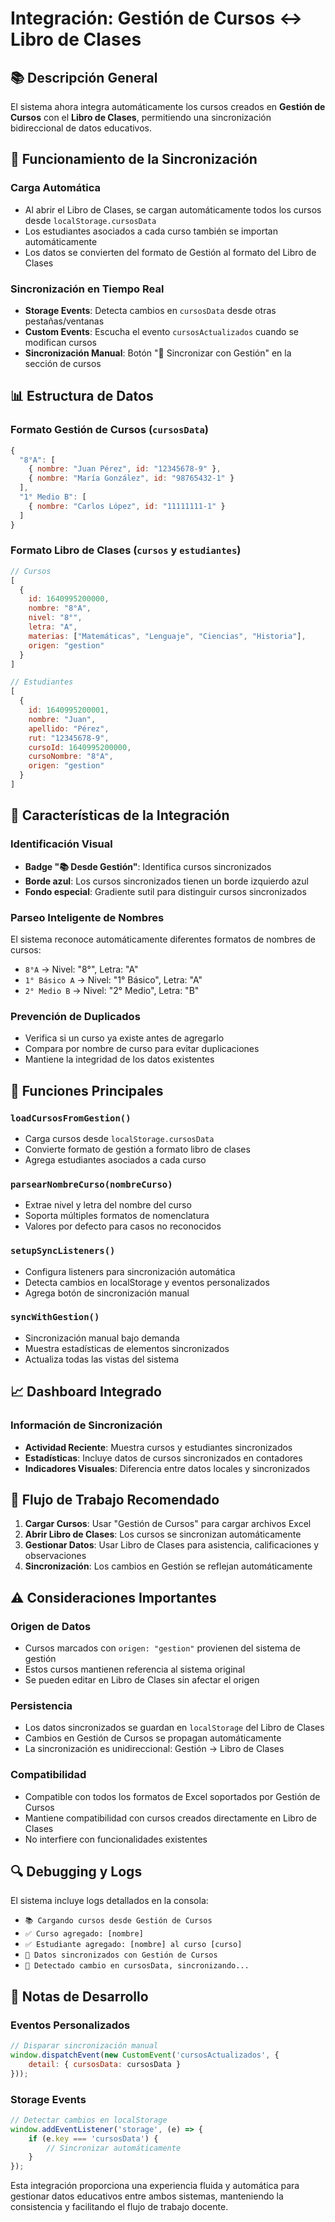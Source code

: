# Integración: Gestión de Cursos ↔ Libro de Clases

## 📚 Descripción General

El sistema ahora integra automáticamente los cursos creados en **Gestión de Cursos** con el **Libro de Clases**, permitiendo una sincronización bidireccional de datos educativos.

## 🔄 Funcionamiento de la Sincronización

### Carga Automática
- Al abrir el Libro de Clases, se cargan automáticamente todos los cursos desde `localStorage.cursosData`
- Los estudiantes asociados a cada curso también se importan automáticamente
- Los datos se convierten del formato de Gestión al formato del Libro de Clases

### Sincronización en Tiempo Real
- **Storage Events**: Detecta cambios en `cursosData` desde otras pestañas/ventanas
- **Custom Events**: Escucha el evento `cursosActualizados` cuando se modifican cursos
- **Sincronización Manual**: Botón "🔄 Sincronizar con Gestión" en la sección de cursos

## 📊 Estructura de Datos

### Formato Gestión de Cursos (`cursosData`)
```javascript
{
  "8°A": [
    { nombre: "Juan Pérez", id: "12345678-9" },
    { nombre: "María González", id: "98765432-1" }
  ],
  "1° Medio B": [
    { nombre: "Carlos López", id: "11111111-1" }
  ]
}
```

### Formato Libro de Clases (`cursos` y `estudiantes`)
```javascript
// Cursos
[
  {
    id: 1640995200000,
    nombre: "8°A",
    nivel: "8°",
    letra: "A",
    materias: ["Matemáticas", "Lenguaje", "Ciencias", "Historia"],
    origen: "gestion"
  }
]

// Estudiantes
[
  {
    id: 1640995200001,
    nombre: "Juan",
    apellido: "Pérez",
    rut: "12345678-9",
    cursoId: 1640995200000,
    cursoNombre: "8°A",
    origen: "gestion"
  }
]
```

## 🎯 Características de la Integración

### Identificación Visual
- **Badge "📚 Desde Gestión"**: Identifica cursos sincronizados
- **Borde azul**: Los cursos sincronizados tienen un borde izquierdo azul
- **Fondo especial**: Gradiente sutil para distinguir cursos sincronizados

### Parseo Inteligente de Nombres
El sistema reconoce automáticamente diferentes formatos de nombres de cursos:
- `8°A` → Nivel: "8°", Letra: "A"
- `1° Básico A` → Nivel: "1° Básico", Letra: "A"
- `2° Medio B` → Nivel: "2° Medio", Letra: "B"

### Prevención de Duplicados
- Verifica si un curso ya existe antes de agregarlo
- Compara por nombre de curso para evitar duplicaciones
- Mantiene la integridad de los datos existentes

## 🔧 Funciones Principales

### `loadCursosFromGestion()`
- Carga cursos desde `localStorage.cursosData`
- Convierte formato de gestión a formato libro de clases
- Agrega estudiantes asociados a cada curso

### `parsearNombreCurso(nombreCurso)`
- Extrae nivel y letra del nombre del curso
- Soporta múltiples formatos de nomenclatura
- Valores por defecto para casos no reconocidos

### `setupSyncListeners()`
- Configura listeners para sincronización automática
- Detecta cambios en localStorage y eventos personalizados
- Agrega botón de sincronización manual

### `syncWithGestion()`
- Sincronización manual bajo demanda
- Muestra estadísticas de elementos sincronizados
- Actualiza todas las vistas del sistema

## 📈 Dashboard Integrado

### Información de Sincronización
- **Actividad Reciente**: Muestra cursos y estudiantes sincronizados
- **Estadísticas**: Incluye datos de cursos sincronizados en contadores
- **Indicadores Visuales**: Diferencia entre datos locales y sincronizados

## 🚀 Flujo de Trabajo Recomendado

1. **Cargar Cursos**: Usar "Gestión de Cursos" para cargar archivos Excel
2. **Abrir Libro de Clases**: Los cursos se sincronizan automáticamente
3. **Gestionar Datos**: Usar Libro de Clases para asistencia, calificaciones y observaciones
4. **Sincronización**: Los cambios en Gestión se reflejan automáticamente

## ⚠️ Consideraciones Importantes

### Origen de Datos
- Cursos marcados con `origen: "gestion"` provienen del sistema de gestión
- Estos cursos mantienen referencia al sistema original
- Se pueden editar en Libro de Clases sin afectar el origen

### Persistencia
- Los datos sincronizados se guardan en `localStorage` del Libro de Clases
- Cambios en Gestión de Cursos se propagan automáticamente
- La sincronización es unidireccional: Gestión → Libro de Clases

### Compatibilidad
- Compatible con todos los formatos de Excel soportados por Gestión de Cursos
- Mantiene compatibilidad con cursos creados directamente en Libro de Clases
- No interfiere con funcionalidades existentes

## 🔍 Debugging y Logs

El sistema incluye logs detallados en la consola:
- `📚 Cargando cursos desde Gestión de Cursos`
- `✅ Curso agregado: [nombre]`
- `✅ Estudiante agregado: [nombre] al curso [curso]`
- `💾 Datos sincronizados con Gestión de Cursos`
- `🔄 Detectado cambio en cursosData, sincronizando...`

## 📝 Notas de Desarrollo

### Eventos Personalizados
```javascript
// Disparar sincronización manual
window.dispatchEvent(new CustomEvent('cursosActualizados', { 
    detail: { cursosData: cursosData } 
}));
```

### Storage Events
```javascript
// Detectar cambios en localStorage
window.addEventListener('storage', (e) => {
    if (e.key === 'cursosData') {
        // Sincronizar automáticamente
    }
});
```

Esta integración proporciona una experiencia fluida y automática para gestionar datos educativos entre ambos sistemas, manteniendo la consistencia y facilitando el flujo de trabajo docente. 